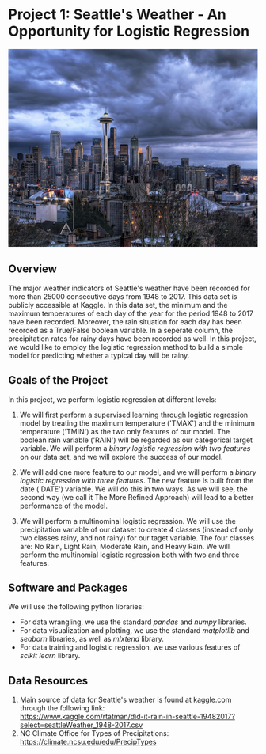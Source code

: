 # Project 1: Seattle's Weather - An Opportunity for Logistic Regression
<p align="center">
<img src="rainy-seattle.png" width=800, height=400>

## Overview 
The major weather indicators of Seattle's weather have been recorded for more than 25000 consecutive days from 1948 to 2017. This data set is publicly accessible at Kaggle. In this data set, the minimum and the maximum temperatures of each day of the year for the period 1948 to 2017 have been recorded. Moreover, the rain situation for each day has been recorded as a True/False boolean variable. In a seperate column, the precipitation rates for rainy days have been recorded as well. In this project, we would like to employ the logistic regression method to build a simple model for predicting whether a typical day will be rainy.

## Goals of the Project
In this project, we perform logistic regression at different levels:

1. We will first perform a supervised learning through logistic regression model by treating the maximum temperature ('TMAX') and the minimum temperature ('TMIN') as the two only features of our model. The boolean rain variable ('RAIN') will be regarded as our categorical target variable. We will perform a *binary logistic regression with two features* on our data set, and we will explore the success of our model.

2. We will add one more feature to our model, and we will perform a *binary logistic regression with three features*. The new feature is built from the date ('DATE') variable. We will do this in two ways. As we will see, the second way (we call it The More Refined Approach) will lead to a better performance of the model.

3. We will perform a multinominal logistic regression. We will use the precipitation variable of our dataset to create 4 classes (instead of only two classes rainy, and not rainy) for our taget variable. The four classes are: No Rain, Light Rain, Moderate Rain, and Heavy Rain. We will perform the multinomial logistic regression both with two and three features.

## Software and Packages
We will use the following python libraries:

- For data wrangling, we use the standard *pandas* and *numpy* libraries.
- For data visualization and plotting, we use the standard *matplotlib* and *seaborn* libraries, as well as *mlxtend* library.
- For data training and logistic regression, we use various features of *scikit learn* library. 

## Data Resources
1. Main source of data for Seattle's weather is found at kaggle.com through the following link:<br> 
https://www.kaggle.com/rtatman/did-it-rain-in-seattle-19482017?select=seattleWeather_1948-2017.csv
2. NC Climate Office for Types of Precipitations: https://climate.ncsu.edu/edu/PrecipTypes
